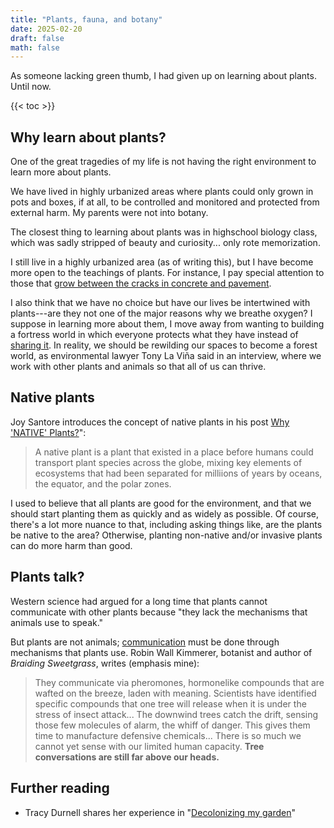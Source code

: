 ```yaml
---
title: "Plants, fauna, and botany"
date: 2025-02-20
draft: false
math: false
---
```


As someone lacking green thumb, I had given up on learning about plants.
Until now.

{{< toc >}}

## Why learn about plants?

One of the great tragedies of my life is not having the right
environment to learn more about plants.

We have lived in highly urbanized areas where plants could only grown in
pots and boxes, if at all, to be controlled and monitored and protected
from external harm. My parents were not into botany.

The closest thing to learning about plants was in highschool biology
class, which was sadly stripped of beauty and curiosity... only rote
memorization.

I still live in a highly urbanized area (as of writing this), but I have
become more open to the teachings of plants. For instance, I pay special
attention to those that [grow between the cracks in concrete and pavement](/revolution).

I also think that we have no choice but have our lives be intertwined
with plants---are they not one of the major reasons why we breathe
oxygen? I suppose in learning more about them, I move away from wanting
to building a fortress world in which everyone protects what they have
instead of [sharing it](/mutual-aid). In reality, we should be rewilding
our spaces to become a forest world, as environmental lawyer Tony La
Viña said in an interview, where we work with other plants and animals
so that all of us can thrive.

## Native plants

Joy Santore introduces the concept of native plants in his post
[Why 'NATIVE' Plants?](https://www.crimepaysbutbotanydoesnt.com/blog/why-native-plants)":

> A native plant is a plant that existed in a place before humans could
> transport plant species across the globe, mixing key elements of
> ecosystems that had been separated for milliions of years by oceans, the
> equator, and the polar zones.

I used to believe that all plants are good for the environment, and that
we should start planting them as quickly and as widely as possible. Of
course, there's a lot more nuance to that, including asking things like,
are the plants be native to the area? Otherwise, planting non-native
and/or invasive plants can do more harm than good.

## Plants talk?

Western science had argued for a long time that plants cannot
communicate with other plants because "they lack the mechanisms that
animals use to speak."

But plants are not animals; [communication](/communication) must be done
through mechanisms that plants use. Robin Wall Kimmerer, botanist and author of
*Braiding Sweetgrass*, writes (emphasis mine):

> They communicate via pheromones, hormonelike compounds that are wafted
> on the breeze, laden with meaning. Scientists have identified specific
> compounds that one tree will release when it is under the stress of
> insect attack... The downwind trees catch the drift, sensing those few
> molecules of alarm, the whiff of danger. This gives them time to
> manufacture defensive chemicals... There is so much we cannot yet
> sense with our limited human capacity. **Tree conversations are still
> far above our heads.**

## Further reading

- Tracy Durnell shares her experience in "[Decolonizing my garden](https://tracydurnell.com/2025/03/03/decolonizing-my-garden/)"
